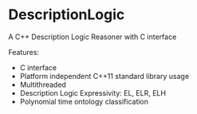 DescriptionLogic
================

A C++ Description Logic Reasoner with C interface

Features:
 - C interface
 - Platform independent C++11 standard library usage
 - Multithreaded
 - Description Logic Expressivity: EL, ELR, ELH
 - Polynomial time ontology classification

